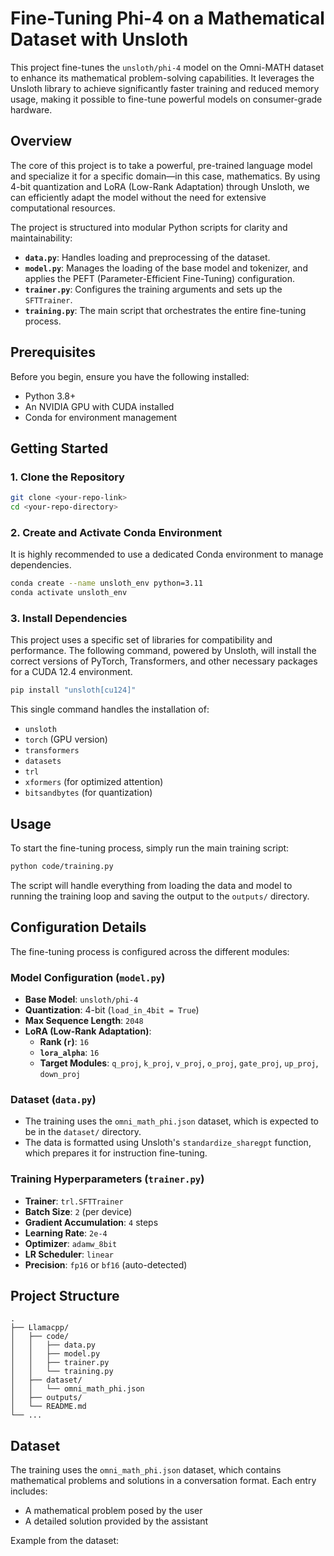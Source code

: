 # Fine-Tuning Phi-4 on a Mathematical Dataset with Unsloth

This project fine-tunes the `unsloth/phi-4` model on the Omni-MATH dataset to enhance its mathematical problem-solving capabilities. It leverages the Unsloth library to achieve significantly faster training and reduced memory usage, making it possible to fine-tune powerful models on consumer-grade hardware.

## Overview

The core of this project is to take a powerful, pre-trained language model and specialize it for a specific domain—in this case, mathematics. By using 4-bit quantization and LoRA (Low-Rank Adaptation) through Unsloth, we can efficiently adapt the model without the need for extensive computational resources.

The project is structured into modular Python scripts for clarity and maintainability:
- **`data.py`**: Handles loading and preprocessing of the dataset.
- **`model.py`**: Manages the loading of the base model and tokenizer, and applies the PEFT (Parameter-Efficient Fine-Tuning) configuration.
- **`trainer.py`**: Configures the training arguments and sets up the `SFTTrainer`.
- **`training.py`**: The main script that orchestrates the entire fine-tuning process.

## Prerequisites

Before you begin, ensure you have the following installed:
- Python 3.8+
- An NVIDIA GPU with CUDA installed
- Conda for environment management

## Getting Started

### 1. Clone the Repository
```bash
git clone <your-repo-link>
cd <your-repo-directory>
```

### 2. Create and Activate Conda Environment
It is highly recommended to use a dedicated Conda environment to manage dependencies.
```bash
conda create --name unsloth_env python=3.11
conda activate unsloth_env
```

### 3. Install Dependencies
This project uses a specific set of libraries for compatibility and performance. The following command, powered by Unsloth, will install the correct versions of PyTorch, Transformers, and other necessary packages for a CUDA 12.4 environment.
```bash
pip install "unsloth[cu124]"
```
This single command handles the installation of:
- `unsloth`
- `torch` (GPU version)
- `transformers`
- `datasets`
- `trl`
- `xformers` (for optimized attention)
- `bitsandbytes` (for quantization)

## Usage

To start the fine-tuning process, simply run the main training script:
```bash
python code/training.py
```
The script will handle everything from loading the data and model to running the training loop and saving the output to the `outputs/` directory.

## Configuration Details

The fine-tuning process is configured across the different modules:

### Model Configuration (`model.py`)
- **Base Model**: `unsloth/phi-4`
- **Quantization**: 4-bit (`load_in_4bit = True`)
- **Max Sequence Length**: `2048`
- **LoRA (Low-Rank Adaptation)**:
    - **Rank (`r`)**: `16`
    - **`lora_alpha`**: `16`
    - **Target Modules**: `q_proj`, `k_proj`, `v_proj`, `o_proj`, `gate_proj`, `up_proj`, `down_proj`

### Dataset (`data.py`)
- The training uses the `omni_math_phi.json` dataset, which is expected to be in the `dataset/` directory.
- The data is formatted using Unsloth's `standardize_sharegpt` function, which prepares it for instruction fine-tuning.

### Training Hyperparameters (`trainer.py`)
- **Trainer**: `trl.SFTTrainer`
- **Batch Size**: `2` (per device)
- **Gradient Accumulation**: `4` steps
- **Learning Rate**: `2e-4`
- **Optimizer**: `adamw_8bit`
- **LR Scheduler**: `linear`
- **Precision**: `fp16` or `bf16` (auto-detected)

## Project Structure
```
.
├── Llamacpp/
│   ├── code/
│   │   ├── data.py
│   │   ├── model.py
│   │   ├── trainer.py
│   │   └── training.py
│   ├── dataset/
│   │   └── omni_math_phi.json
│   ├── outputs/
│   └── README.md
└── ...
```

## Dataset

The training uses the `omni_math_phi.json` dataset, which contains mathematical problems and solutions in a conversation format. Each entry includes:
- A mathematical problem posed by the user
- A detailed solution provided by the assistant

Example from the dataset:
